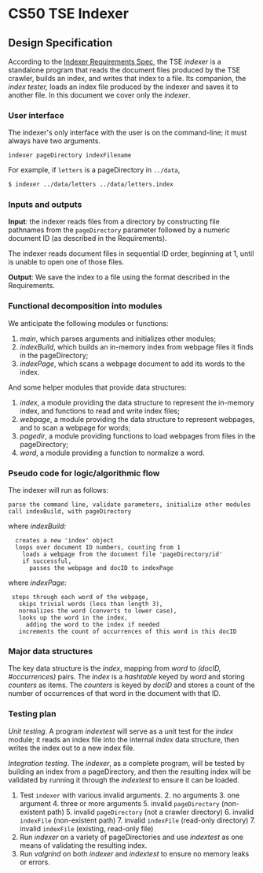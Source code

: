 # CS50 TSE Indexer
## Design Specification

According to the [Indexer Requirements Spec](REQUIREMENTS.md), the TSE *indexer* is a standalone program that reads the document files produced by the TSE crawler, builds an index, and writes that index to a file.  Its companion, the *index tester,* loads an index file produced by the indexer and saves it to another file. In this document we cover only the *indexer*.

### User interface

The indexer's only interface with the user is on the command-line; it must always have two arguments.

```
indexer pageDirectory indexFilename
```

For example, if `letters` is a pageDirectory in `../data`,

``` bash
$ indexer ../data/letters ../data/letters.index
```

### Inputs and outputs

**Input**: the indexer reads files from a directory by constructing file pathnames from the `pageDirectory` parameter followed by a numeric document ID (as described in the Requirements).

The indexer reads document files in sequential ID order, beginning at 1, until is unable to open one of those files.

**Output**: We save the index to a file using the format described in the Requirements.

### Functional decomposition into modules

We anticipate the following modules or functions:

 1. *main*, which parses arguments and initializes other modules;
 2. *indexBuild*, which builds an in-memory index from webpage files it finds in the pageDirectory;
 2. *indexPage*, which scans a webpage document to add its words to the index.

And some helper modules that provide data structures:

 1. *index*, a module providing the data structure to represent the in-memory index, and functions to read and write index files;
 1. *webpage*, a module providing the data structure to represent webpages, and to scan a webpage for words;
 2. *pagedir*, a module providing functions to load webpages from files in the pageDirectory;
 4. *word*, a module providing a function to normalize a word.

### Pseudo code for logic/algorithmic flow

The indexer will run as follows:

    parse the command line, validate parameters, initialize other modules
    call indexBuild, with pageDirectory

where *indexBuild:*

      creates a new 'index' object
      loops over document ID numbers, counting from 1
        loads a webpage from the document file 'pageDirectory/id'
        if successful, 
          passes the webpage and docID to indexPage

where *indexPage:*

     steps through each word of the webpage,
       skips trivial words (less than length 3),
       normalizes the word (converts to lower case),
       looks up the word in the index,
         adding the word to the index if needed
       increments the count of occurrences of this word in this docID

### Major data structures

The key data structure is the *index*, mapping from *word* to *(docID, #occurrences)* pairs.
The *index* is a *hashtable* keyed by *word* and storing *counters* as items.
The *counters* is keyed by *docID* and stores a count of the number of occurrences of that word in the document with that ID. 

### Testing plan

*Unit testing*.  A program *indextest* will serve as a unit test for the *index* module; it reads an index file into the internal *index* data structure, then writes the index out to a new index file.

*Integration testing*.  The *indexer*, as a complete program, will be tested by building an index from a pageDirectory, and then the resulting index will be validated by running it through the *indextest* to ensure it can be loaded.

1. Test `indexer` with various invalid arguments.
    2. no arguments
    3. one argument
    4. three or more arguments
    5. invalid `pageDirectory` (non-existent path)
    5. invalid `pageDirectory` (not a crawler directory)
    6. invalid `indexFile` (non-existent path)
    7. invalid `indexFile` (read-only directory)
    7. invalid `indexFile` (existing, read-only file)
0. Run *indexer* on a variety of pageDirectories and use *indextest* as one means of validating the resulting index.
0. Run *valgrind* on both *indexer* and *indextest* to ensure no memory leaks or errors.
